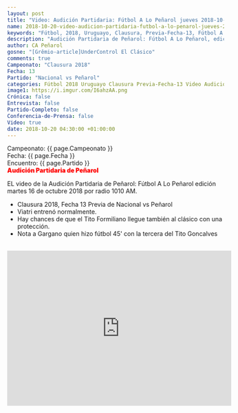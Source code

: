 ```yaml
---
layout: post
title: "Video: Audición Partidaria: Fútbol A Lo Peñarol jueves 2018-10-18 por 1010 AM"
name: 2018-10-20-video-audicion-partidaria-futbol-a-lo-penarol-jueves-2018-10-18.markdown
keywords: "Fútbol, 2018, Uruguayo, Clausura, Previa-Fecha-13, Fútbol A Lo Peñarol, Audición Partidaria de Peñarol, 1010 AM, video, youtube"
description: "Audición Partidaria de Peñarol: Fútbol A Lo Peñarol, edición del jueves 18 de octubre por radio 1010 AM. Previa del Clásico  Nacional vs Peñarol por la Fecha No 13 del Clausura 2018."
author: CA Peñarol
gosne: "[Grêmio-article]UnderControl El Clásico"
comments: true
Campeonato: "Clausura 2018"
Fecha: 13
Partido: "Nacional vs Peñarol"
categories: Fútbol 2018 Uruguayo Clausura Previa-Fecha-13 Video Audicion-Partidaria Futbol-A-Lo-Peñarol
image1: https://i.imgur.com/I6ahzAA.png
Crónica: false
Entrevista: false
Partido-Completo: false
Conferencia-de-Prensa: false
Video: true
date: 2018-10-20 04:30:00 +01:00:00
---
```


Campeonato: <span>{{ page.Campeonato }}</span><br>
Fecha: <span>{{ page.Fecha }}</span><br>
Encuentro: <span>{{ page.Partido }}</span><br>
<span style="color:red;font-weight:900">Audición Partidaria de Peñarol</span>

EL video de la Audición Partidaria de Peñarol: Fútbol A Lo Peñarol edición martes 16 de octubre 2018 por radio 1010 AM.

 - Clausura 2018, Fecha 13 Previa de Nacional vs Peñarol
 - Viatri entrenó normalmente.
 - Hay chances de que el Tito Formiliano llegue también al clásico con una protección.
 - Nota a Gargano quien hizo fútbol 45' con la tercera del Tito Goncalves

<br>

<iframe width="521" height="360" src="https://www.youtube.com/embed/gTDIpaKqf6c" frameborder="0" allow="autoplay; encrypted-media" allowfullscreen></iframe>

<br>
